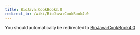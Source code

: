 ```yaml
---
title: BioJava:CookBook3.0
redirect_to: /wiki/BioJava:CookBook4.0
---
```


You should automatically be redirected to [BioJava:CookBook4.0](/wiki/BioJava:CookBook4.0)
